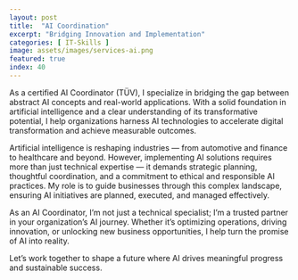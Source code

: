 ```yaml
---
layout: post
title:  "AI Coordination"
excerpt: "Bridging Innovation and Implementation"
categories: [ IT-Skills ]
image: assets/images/services-ai.png
featured: true
index: 40
---
```


As a certified AI Coordinator (TÜV), I specialize in bridging the gap between abstract AI concepts and real-world applications. With a solid foundation in artificial intelligence and a clear understanding of its transformative potential, I help organizations harness AI technologies to accelerate digital transformation and achieve measurable outcomes.

Artificial intelligence is reshaping industries — from automotive and finance to healthcare and beyond. However, implementing AI solutions requires more than just technical expertise — it demands strategic planning, thoughtful coordination, and a commitment to ethical and responsible AI practices. My role is to guide businesses through this complex landscape, ensuring AI initiatives are planned, executed, and managed effectively.

As an AI Coordinator, I’m not just a technical specialist; I’m a trusted partner in your organization’s AI journey. Whether it’s optimizing operations, driving innovation, or unlocking new business opportunities, I help turn the promise of AI into reality.

Let’s work together to shape a future where AI drives meaningful progress and sustainable success.
